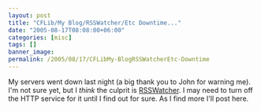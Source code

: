 ```yaml
---
layout: post
title: "CFLib/My Blog/RSSWatcher/Etc Downtime..."
date: "2005-08-17T08:08:00+06:00"
categories: [misc]
tags: []
banner_image: 
permalink: /2005/08/17/CFLibMy-BlogRSSWatcherEtc-Downtime
---
```


My servers went down last night (a big thank you to John for warning me). I'm not sure yet, but I <i>think</i> the culprit is <a href="http://www.rsswatcher.com">RSSWatcher</a>. I may need to turn off the HTTP service for it until I find out for sure. As I find more I'll post here.